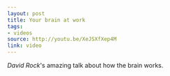```yaml
---
layout: post
title: Your brain at work
tags:
- videos
source: http://youtu.be/XeJSXfXep4M
link: video
---
```


*David Rock*'s amazing talk about how the brain works.
